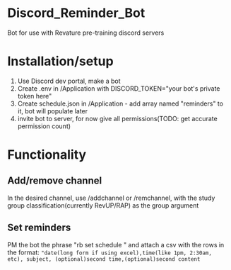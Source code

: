# Discord_Reminder_Bot
Bot for use with Revature pre-training discord servers
# Installation/setup
1. Use Discord dev portal, make a bot
2. Create .env in /Application with DISCORD_TOKEN="your bot's private token here"
3. Create schedule.json in /Application - add array named "reminders" to it, bot will populate later
4. invite bot to server, for now give all permissions(TODO: get accurate permission count)
# Functionality
## Add/remove channel
In the desired channel, use /addchannel or /remchannel, with the study group classification(currently RevUP/RAP) as the group argument
## Set reminders
PM the bot the phrase "rb set schedule <groupType>" and attach a csv with the rows in the format:
  `"date(long form if using excel),time(like 1pm, 2:30am, etc), subject, (optional)second time,(optional)second content`
